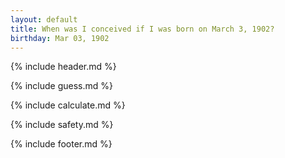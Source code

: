 ```yaml
---
layout: default
title: When was I conceived if I was born on March 3, 1902?
birthday: Mar 03, 1902
---
```


{% include header.md %}

{% include guess.md %}

{% include calculate.md %}

{% include safety.md %}

{% include footer.md %}




